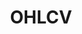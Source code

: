 ---
title: OHLCV
excerpt: ''
deprecated: false
hidden: false
metadata:
  title: ''
  description: ''
  robots: index
next:
  description: ''
---